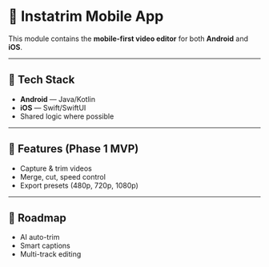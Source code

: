 # 📱 Instatrim Mobile App

This module contains the **mobile-first video editor** for both **Android** and **iOS**.  

---

## 📌 Tech Stack
- **Android** — Java/Kotlin
- **iOS** — Swift/SwiftUI
- Shared logic where possible

---

## 🎯 Features (Phase 1 MVP)
- Capture & trim videos
- Merge, cut, speed control
- Export presets (480p, 720p, 1080p)

---

## 🚀 Roadmap
- AI auto-trim
- Smart captions
- Multi-track editing
